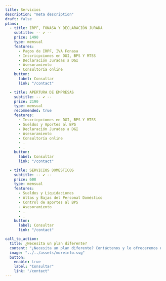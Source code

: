 ```yaml
---
title: Servicios
description: "meta description"
draft: false
plans:
  - title: IRPF, FONASA Y DECLARACIÓN JURADA
    subtitle: -- ✔ --
    price: 1490
    type: mensual
    features:
      - Pagos de IRPF, IVA Fonasa
      - Inscricpciones en DGI, BPS Y MTSS
      - Declaración Juradas a DGI
      - Asesoramiento
      - Consultoría online
    button:
      label: Consultar
      link: "/contact"

  - title: APERTURA DE EMPRESAS
    subtitle: -- ✔ --
    price: 2190
    type: mensual
    recommended: true
    features:
      - Inscricpciones en DGI, BPS Y MTSS
      - Sueldos y Aportes al BPS
      - Declaración Juradas a DGI
      - Asesoramiento
      - Consultoría online
      - .
      - .
    button:
      label: Consultar
      link: "/contact"

  - title: SERVICIOS DOMESTICOS
    subtitle: -- ✔ --
    price: 600
    type: mensual
    features:
      - Sueldos y Liquidaciones
      - Altas y Bajas del Personal Doméstico
      - Control de aportes al BPS
      - Asesoramiento
      - .
      - .
    button:
      label: Consultar
      link: "/contact"

call_to_action:
  title: ¿Necesita un plan diferente?
  content: "¿Necesita un plan diferente? Contáctenos y le ofreceremos una solución contable a la medida de su empresa."
  image: "../../assets/moreinfo.svg"
  button:
    enable: true
    label: "Consultar"
    link: "/contact"
---
```

